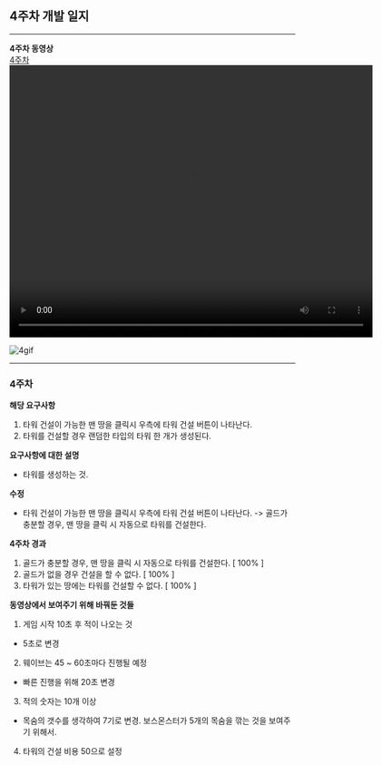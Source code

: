 
## 4주차 개발 일지
---

**4주차 동영상**
<br>
[4주차](files/4Week/RD_4Week.mp4)
<video controls width="640" height="480">
  <source src="files/4Week/RD_4Week.mp4" type="video/mp4">
  Sorry, your browser doesn't support embedded videos.
</video>

![4gif](https://user-images.githubusercontent.com/71679902/101379770-ff864800-38f7-11eb-9160-bbcb50b607a0.gif)


---
### 4주차

**해당 요구사항**
1. 타워 건설이 가능한 맨 땅을 클릭시 우측에 타워 건설 버튼이 나타난다.
2. 타워를 건설할 경우 랜덤한 타입의 타워 한 개가 생성된다.

**요구사항에 대한 설명**
- 타워를 생성하는 것.

**수정**
- 타워 건설이 가능한 맨 땅을 클릭시 우측에 타워 건설 버튼이 나타난다.
-> 골드가 충분할 경우, 맨 땅을 클릭 시 자동으로 타워를 건설한다.

**4주차 경과**

1. 골드가 충분할 경우, 맨 땅을 클릭 시 자동으로 타워를 건설한다.  [ 100% ]
2. 골드가 없을 경우 건설을 할 수 없다. [ 100% ]
3. 타워가 있는 땅에는 타워를 건설할 수 없다. [ 100% ]

**동영상에서 보여주기 위해 바꿔둔 것들**
1. 게임 시작 10초 후 적이 나오는 것
  - 5초로 변경
2. 웨이브는 45 ~ 60초마다 진행될 예정
  - 빠른 진행을 위해 20초 변경
3. 적의 숫자는 10개 이상
  - 목숨의 갯수를 생각하여 7기로 변경. 보스몬스터가 5개의 목숨을 깎는 것을 보여주기 위해서.
4. 타워의 건설 비용 50으로 설정
